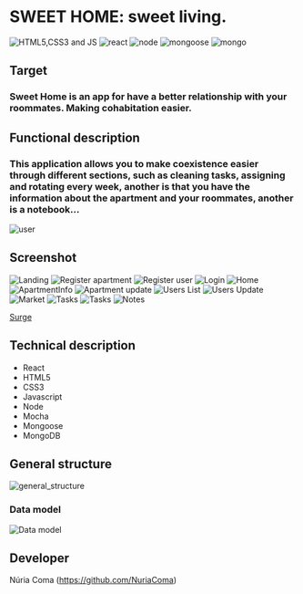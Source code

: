 # SWEET HOME: sweet living.

![HTML5,CSS3 and JS](images/lenguajes.png)       ![react](images/React-icon.png)           ![node](images/node.png)                 ![mongoose](images/MongooseJS.png)        ![mongo](images/MongoDB-Logo.png)


## Target
### Sweet Home is an app for have a better relationship with your  roommates. Making cohabitation easier.

## Functional description
### This application allows you to make coexistence easier through different sections, such as cleaning tasks, assigning and rotating every week, another is that you have the information about the apartment and your roommates, another is a notebook...
![user](images/User.png)

## Screenshot
![Landing](images/Landing2.png) ![Register apartment](images/RegisterA.png)  ![Register user](images/RegisterU.png)    ![Login](images/Login.png)  ![Home](images/Home2.png)  ![ApartmentInfo](images/ApartmentI.png)  ![Apartment update](images/ApartmentU.png)  ![Users List](images/UsersI.png)   ![Users Update](images/UsersU.png)  ![Market](images/Market2.png)  ![Tasks](images/Tasks2_2.png)  ![Tasks](images/Tasks_2.png)  ![Notes](images/Notes2.png)    

 [Surge](http//sweethome.surge.sh)

## Technical description

* React
* HTML5
* CSS3
* Javascript
* Node
* Mocha
* Mongoose
* MongoDB




## General structure
![general_structure](images/architecture.png)

### Data model
![Data model](images/Database.png)




## Developer

Núria Coma (https://github.com/NuriaComa)